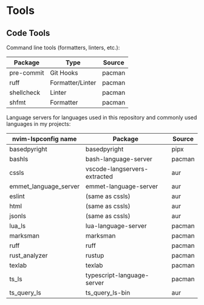 # Tools

## Code Tools

Command line tools (formatters, linters, etc.):

Package             | Type              | Source
--------------------|-------------------|-------
pre-commit          | Git Hooks         | pacman
ruff                | Formatter/Linter  | pacman
shellcheck          | Linter            | pacman
shfmt               | Formatter         | pacman

Language servers for languages used in this repository and commonly used
languages in my projects:

nvim-lspconfig name   | Package                       | Source
----------------------|-------------------------------|--------
basedpyright          | basedpyright                  | pipx
bashls                | bash-language-server          | pacman
cssls                 | vscode-langservers-extracted  | aur
emmet_language_server | emmet-language-server         | aur
eslint                | (same as cssls)               | aur
html                  | (same as cssls)               | aur
jsonls                | (same as cssls)               | aur
lua_ls                | lua-language-server           | pacman
marksman              | marksman                      | pacman
ruff                  | ruff                          | pacman
rust_analyzer         | rustup                        | pacman
texlab                | texlab                        | pacman
ts_ls                 | typescript-language-server    | pacman
ts_query_ls           | ts_query_ls-bin               | aur
